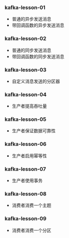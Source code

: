 ### kafka-lesson-01

- 普通的异步发送消息
- 带回调函数的异步发送消息

### kafka-lesson-02

- 普通的同步发送消息
- 带回调函数的同步发送消息

### kafka-lesson-03

- 自定义消息发送的分区器

### kafka-lesson-04

- 生产者提高吞吐量

### kafka-lesson-05

- 生产者保证数据可靠性

### kafka-lesson-06

- 生产者启用幂等性

### kafka-lesson-07

- 生产者使用事务

### kafka-lesson-08

- 消费者消费一个主题

### kafka-lesson-09

- 消费者消费一个分区
